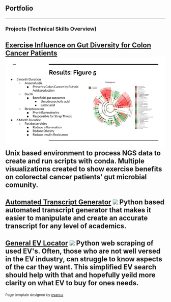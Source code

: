 ## Portfolio

---

### Projects (Technical Skills Overview) 

[Exercise Influence on Gut Diversity for Colon Cancer Patients](https://docs.google.com/presentation/d/17PMgU1ipm1UCJ_GMMOfk_NQJ0F9qKpWfzYt9vQ6b2Dw/edit?slide=id.p#slide=id.p)
<img src="images/gut_microbiom_slide5.jpeg">
Unix based environment to process NGS data to create and run scripts with conda. Multiple visualizations created to show exercise benefits    on colorectal cancer patients' gut microbial comunity. 
---
[Automated Transcript Generator](/pdf/DSProj1.py)
<img src="images/dummy_thumbnail.jpg?raw=true"/>
Python based automated transcript generator that makes it easier to manipulate and create an accurate transcript for any level of academics. 
---
[General EV Locator](http://example.com/)
<img src="images/dummy_thumbnail.jpg?raw=true"/>
Python web scraping of used EV's. Often, those who are not well versed in the EV industry, can struggle to know aspects of the car they want. This simplified EV search should help with that and hopefully yeild more clarity on what EV to buy for ones needs. 
---



<p style="font-size:11px">Page template designed by <a href="https://github.com/evanca/quick-portfolio">evanca</a></p>
<!-- Remove above link if you don't want to attibute -->
